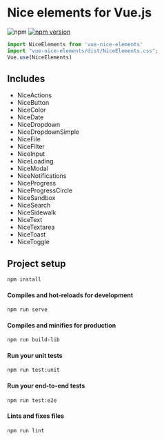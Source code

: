 # Nice elements for Vue.js

![npm](https://img.shields.io/npm/dt/vue-nice-elements) [![npm version](https://badge.fury.io/js/vue-nice-elements.svg)](//npmjs.com/package/vue-nice-elements)

```js
import NiceElements from 'vue-nice-elements'
import "vue-nice-elements/dist/NiceElements.css";
Vue.use(NiceElements)
```

## Includes

- NiceActions
- NiceButton
- NiceColor
- NiceDate
- NiceDropdown
- NiceDropdownSimple
- NiceFile
- NiceFilter
- NiceInput
- NiceLoading
- NiceModal
- NiceNotifications
- NiceProgress
- NiceProgressCircle
- NiceSandbox
- NiceSearch
- NiceSidewalk
- NiceText
- NiceTextarea
- NiceToast
- NiceToggle

## Project setup

```sh
npm install
```

#### Compiles and hot-reloads for development

```sh
npm run serve
```

#### Compiles and minifies for production

```sh
npm run build-lib
```

#### Run your unit tests

```sh
npm run test:unit
```

#### Run your end-to-end tests

```sh
npm run test:e2e
```

#### Lints and fixes files

```sh
npm run lint
```
